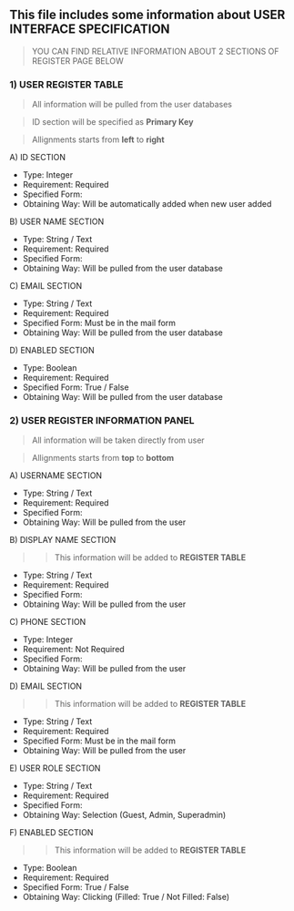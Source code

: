 ## This file includes some information about USER INTERFACE SPECIFICATION 

>YOU CAN FIND RELATIVE INFORMATION ABOUT 2 SECTIONS OF REGISTER PAGE BELOW 



### **1) USER REGISTER TABLE**

>All information will be pulled from the user databases

>ID section will be specified as **Primary Key**

>Allignments starts from **left** to **right**



  A) ID SECTION
  
  - Type: Integer
  - Requirement: Required
  - Specified Form: 
  - Obtaining Way: Will be automatically added when new user added
  
  
   B) USER NAME SECTION
  
  - Type: String / Text
  - Requirement: Required
  - Specified Form: 
  - Obtaining Way: Will be pulled from the user database


   C) EMAIL SECTION
  
  - Type: String / Text
  - Requirement: Required
  - Specified Form: Must be in the mail form
  - Obtaining Way: Will be pulled from the user database


   D) ENABLED SECTION
  
  - Type: Boolean
  - Requirement: Required
  - Specified Form: True / False
  - Obtaining Way: Will be pulled from the user database







### **2) USER REGISTER INFORMATION PANEL**

>All information will be taken directly from user

>Allignments starts from **top** to **bottom**



  A) USERNAME SECTION
  
  - Type: String / Text
  - Requirement: Required
  - Specified Form:  
  - Obtaining Way: Will be pulled from the user


  B) DISPLAY NAME SECTION
  
  >> This information will be added to **REGISTER TABLE**
  
  - Type: String / Text
  - Requirement: Required
  - Specified Form: 
  - Obtaining Way: Will be pulled from the user

  
   C) PHONE SECTION
  
  - Type: Integer
  - Requirement: Not Required
  - Specified Form:  
  - Obtaining Way: Will be pulled from the user


   D) EMAIL SECTION
  
  >> This information will be added to **REGISTER TABLE**
  
  - Type: String / Text
  - Requirement: Required
  - Specified Form: Must be in the mail form 
  - Obtaining Way: Will be pulled from the user


   E) USER ROLE SECTION
  
  - Type: String / Text
  - Requirement: Required
  - Specified Form: 
  - Obtaining Way: Selection (Guest, Admin, Superadmin) 



   F) ENABLED SECTION
   
   >> This information will be added to **REGISTER TABLE**
  
  - Type: Boolean
  - Requirement: Required
  - Specified Form: True / False
  - Obtaining Way: Clicking (Filled: True / Not Filled: False) 
   


